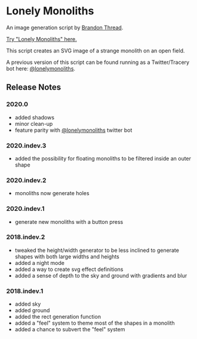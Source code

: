 # Lonely Monoliths

An image generation script by [Brandon Thread](http://threadsmind.com).

[Try "Lonely Monoliths" here.](https://threadsmind.github.io/lonely-monoliths/)

This script creates an SVG image of a strange monolith on an open field.

A previous version of this script can be found running as a Twitter/Tracery bot here: [@lonelymonoliths](https://twitter.com/lonelymonoliths).

## Release Notes

### 2020.0
- added shadows
- minor clean-up
- feature parity with [@lonelymonoliths](https://twitter.com/lonelymonoliths) twitter bot

### 2020.indev.3
- added the possibility for floating monoliths to be filtered inside an outer shape

### 2020.indev.2
- monoliths now generate holes

### 2020.indev.1
- generate new monoliths with a button press

### 2018.indev.2
- tweaked the height/width generator to be less inclined to generate shapes with both large widths and heights
- added a night mode
- added a way to create svg effect definitions
- added a sense of depth to the sky and ground with gradients and blur

### 2018.indev.1
- added sky
- added ground
- added the rect generation function
- added a "feel" system to theme most of the shapes in a monolith
- added a chance to subvert the "feel" system
